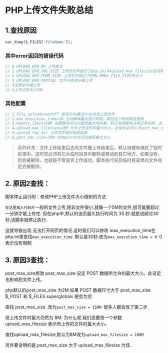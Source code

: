 # PHP上传文件失败总结

## 1.查找原因 

```php
var_dump($_FILES['FileName']);
```

### 其中error返回的错误代码

```php
// 0 UPLOAD_ERR_OK 上传成功
// 1 UPLOAD_ERR_INI_SIZE 上传的文件超过了php.ini中upload_max_filesize选项限制的值
// 2 UPLOAD_ERR_FROM_SIZE 上传文件超过了HTML中MAX_FILE_SIZE的大小
// 3 UPLOAD_ERR_PARTIAL 文件只有部分被上传
// 4没用文件被上传
// 5上传文件大小为0
```

### 其他配置

```php
// 1.file_uploads=on/off 是否允许通过http方式上传文件 
// 2.max_execution_time=30 允许脚本最大执行时间，超过这个时间就会报错 
// 3.memory_limit=50M 设置脚本可以分配的最大内存量，防止失控脚本占用过多内存，此指令只有在编译时设置了 –enable-memory-limit标志的情况下才生效 
// 4.upload_max_filesize=20M 允许上传文件的最大大小，此指令必须小于post_max_size 
// 5.upload_tmp_dir 上传文件临时存放目录 
// 6.post_max_size=30M 允许post方式可以接受最大大小 
```

> 另外补充：文件上传结束后去向文件被上传结束后，默认地被存储在了临时目录中，这时您必须将它从临时目录中删除或移动到其它地方，如果没有，则会被删除。也就是不管是否上传成功，脚本执行完后临时目录里的文件肯定会被删除。

## 2. 原因2查找：

脚本停止运行附：修改PHP上传文件大小限制的方法

`在这里插入代码片`一般的文件上传,除非文件很小.就像一个5M的文件,很可能要超过一分钟才能上传完. 但在php中,默认的该页最久执行时间为 30 秒.就是说超过30秒,该脚本就停止执行.

这就导致出现 无法打开网页的情况.这时我们可以修改 max_execution_time在php.ini里查找`max_execution_time `默认是30秒.改为`max_execution_time = 0 `0表示没有限制

## 3. 原因3查找：

post_max_size修改 post_max_size 设定 POST 数据所允许的最大大小。此设定也影响到文件上传。

php默认的post_max_size 为2M.如果 POST 数据尺寸大于 post_max_size $_POST 和 $_FILES superglobals 便会为空. 

查找 post_max_size .改为`post_max_size = 150M `很多人都会改了第二步.

但上传文件时最大仍然为 8M. 为什么呢.我们还要改一个参数upload_max_filesize 表示所上传的文件的最大大小。

查找upload_max_filesize,默认为8M改为`upload_max_filesize = 100M `

另外要说明的是,post_max_size 大于 upload_max_filesize 为佳.

